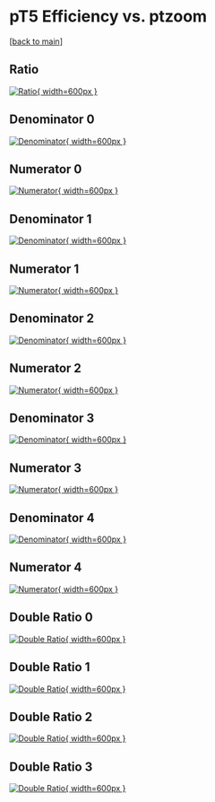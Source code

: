 # pT5 Efficiency vs. ptzoom

[[back to main](./)]



## Ratio

[![Ratio](../mtv/var/pT5_loweta_13_0_eff_ptzoom.png){ width=600px }](../mtv/var/pT5_loweta_13_0_eff_ptzoom.pdf)

## Denominator 0

[![Denominator](../mtv/den/pT5_loweta_13_0_eff_ptzoom_den0.png){ width=600px }](../mtv/den/pT5_loweta_13_0_eff_ptzoom_den0.pdf)

## Numerator 0

[![Numerator](../mtv/num/pT5_loweta_13_0_eff_ptzoom_num0.png){ width=600px }](../mtv/num/pT5_loweta_13_0_eff_ptzoom_num0.pdf)

## Denominator 1

[![Denominator](../mtv/den/pT5_loweta_13_0_eff_ptzoom_den1.png){ width=600px }](../mtv/den/pT5_loweta_13_0_eff_ptzoom_den1.pdf)

## Numerator 1

[![Numerator](../mtv/num/pT5_loweta_13_0_eff_ptzoom_num1.png){ width=600px }](../mtv/num/pT5_loweta_13_0_eff_ptzoom_num1.pdf)

## Denominator 2

[![Denominator](../mtv/den/pT5_loweta_13_0_eff_ptzoom_den2.png){ width=600px }](../mtv/den/pT5_loweta_13_0_eff_ptzoom_den2.pdf)

## Numerator 2

[![Numerator](../mtv/num/pT5_loweta_13_0_eff_ptzoom_num2.png){ width=600px }](../mtv/num/pT5_loweta_13_0_eff_ptzoom_num2.pdf)

## Denominator 3

[![Denominator](../mtv/den/pT5_loweta_13_0_eff_ptzoom_den3.png){ width=600px }](../mtv/den/pT5_loweta_13_0_eff_ptzoom_den3.pdf)

## Numerator 3

[![Numerator](../mtv/num/pT5_loweta_13_0_eff_ptzoom_num3.png){ width=600px }](../mtv/num/pT5_loweta_13_0_eff_ptzoom_num3.pdf)

## Denominator 4

[![Denominator](../mtv/den/pT5_loweta_13_0_eff_ptzoom_den4.png){ width=600px }](../mtv/den/pT5_loweta_13_0_eff_ptzoom_den4.pdf)

## Numerator 4

[![Numerator](../mtv/num/pT5_loweta_13_0_eff_ptzoom_num4.png){ width=600px }](../mtv/num/pT5_loweta_13_0_eff_ptzoom_num4.pdf)

## Double Ratio 0

[![Double Ratio](../mtv/ratio/pT5_loweta_13_0_eff_ptzoom_ratio0.png){ width=600px }](../mtv/ratio/pT5_loweta_13_0_eff_ptzoom_ratio0.pdf)

## Double Ratio 1

[![Double Ratio](../mtv/ratio/pT5_loweta_13_0_eff_ptzoom_ratio1.png){ width=600px }](../mtv/ratio/pT5_loweta_13_0_eff_ptzoom_ratio1.pdf)

## Double Ratio 2

[![Double Ratio](../mtv/ratio/pT5_loweta_13_0_eff_ptzoom_ratio2.png){ width=600px }](../mtv/ratio/pT5_loweta_13_0_eff_ptzoom_ratio2.pdf)

## Double Ratio 3

[![Double Ratio](../mtv/ratio/pT5_loweta_13_0_eff_ptzoom_ratio3.png){ width=600px }](../mtv/ratio/pT5_loweta_13_0_eff_ptzoom_ratio3.pdf)


